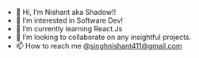- 👋 Hi, I’m Nishant aka Shadow!!
- 👀 I’m interested in Software Dev!
- 🌱 I’m currently learning React.Js
- 💞️ I’m looking to collaborate on any insightful projects.
- 📫 How to reach me @singhnishant411@gmail.com

<!---
Shadowzee/Shadowzee is a ✨ special ✨ repository because its `README.md` (this file) appears on your GitHub profile.
You can click the Preview link to take a look at your changes.
--->
